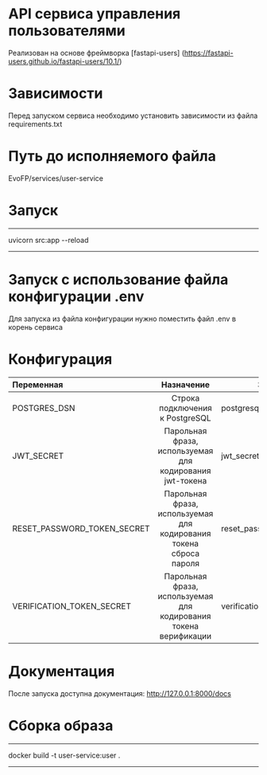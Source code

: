# API сервиса управления пользователями

Реализован на основе фреймворка [fastapi-users] (https://fastapi-users.github.io/fastapi-users/10.1/)

# Зависимости

Перед запуском сервиса необходимо установить зависимости из файла requirements.txt

# Путь до исполняемого файла

EvoFP/services/user-service

# Запуск

---

uvicorn src:app --reload

---

# Запуск с использование файла конфигурации .env

Для запуска из файла конфигурации нужно поместить файл .env в корень сервиса

# Конфигурация

| Переменная                  |                             Назначение                             | Значение по-умолчанию                        |
| :-------------------------- | :----------------------------------------------------------------: | -------------------------------------------- |
| POSTGRES_DSN                |                  Строка подключения к PostgreSQL                   | postgresql://user:pass@localhost:5432/foobar |
| JWT_SECRET                  |      Парольная фраза, используемая для кодирования jwt-токена      | jwt_secret                                   |
| RESET_PASSWORD_TOKEN_SECRET | Парольная фраза, используемая для кодирования токена сброса пароля | reset_password_token_secret                  |
| VERIFICATION_TOKEN_SECRET   |  Парольная фраза, используемая для кодирования токена верификации  | verification_token_secret                    |

# Документация

После запуска доступна документация: http://127.0.0.1:8000/docs

# Сборка образа

---

docker build -t user-service:user .

---
